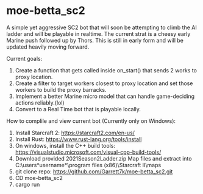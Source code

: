# moe-betta_sc2
A simple yet aggressive SC2 bot that will soon be attempting to climb the AI ladder and will be playable in realtime.
The current strat is a cheesy early Marine push followed up by Thors.
This is still in early form and will be updated heavily moving forward.


Current goals:
1) Create a function that gets called inside on_start() that sends 2 works to proxy location. 
2) Create a filter to target workers closest to proxy location and set those workers to build the proxy barracks. 
3) Implement a better Marine micro model that can handle game-deciding actions reliably.(lol)
4) Convert to a Real Time bot that is playable locally.


How to complile and view current bot (Currently only on Windows):
1) Install Starcraft 2:
            https://starcraft2.com/en-us/
2) Install Rust:
            https://www.rust-lang.org/tools/install
3) On windows, install the C++ build tools:
            https://visualstudio.microsoft.com/visual-cpp-build-tools/
4) Download provided 2021Season2Ladder.zip Map files and extract into C:\users\*username*\program files (x86)\Starcraft II\maps
5) git clone repo:
            https://github.com/Garrett7k/moe-betta_sc2.git
6) CD moe-betta_sc2
7) cargo run

